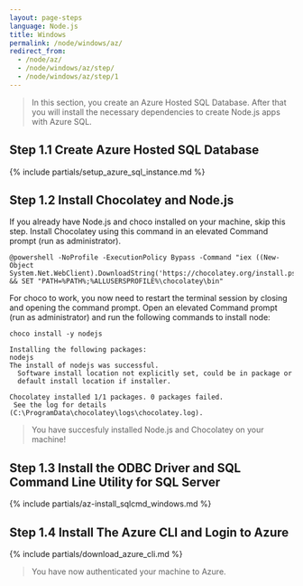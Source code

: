 ```yaml
---
layout: page-steps
language: Node.js
title: Windows
permalink: /node/windows/az/
redirect_from:
  - /node/az/
  - /node/windows/az/step/
  - /node/windows/az/step/1
---
```


> In this section, you create an Azure Hosted SQL Database. After that you will install the necessary dependencies to create Node.js apps with Azure SQL. 

## Step 1.1 Create Azure Hosted SQL Database

{% include partials/setup_azure_sql_instance.md %}

## Step 1.2 Install Chocolatey and Node.js

If you already have Node.js and choco installed on your machine, skip this step. Install Chocolatey using this command in an elevated Command prompt (run as administrator).

```terminal
@powershell -NoProfile -ExecutionPolicy Bypass -Command "iex ((New-Object System.Net.WebClient).DownloadString('https://chocolatey.org/install.ps1'))" && SET "PATH=%PATH%;%ALLUSERSPROFILE%\chocolatey\bin"
```

For choco to work, you now need to restart the terminal session by closing and opening the command prompt. Open an elevated Command prompt (run as administrator) and run the following commands to install node:

```terminal
choco install -y nodejs
```

```results
Installing the following packages:
nodejs
The install of nodejs was successful.
  Software install location not explicitly set, could be in package or
  default install location if installer.

Chocolatey installed 1/1 packages. 0 packages failed.
 See the log for details (C:\ProgramData\chocolatey\logs\chocolatey.log).
 ```

 > You have succesfuly installed Node.js and Chocolatey on your machine!


## Step 1.3 Install the ODBC Driver and SQL Command Line Utility for SQL Server

{% include partials/az-install_sqlcmd_windows.md %}

## Step 1.4 Install The Azure CLI and Login to Azure

{% include partials/download_azure_cli.md %}

> You have now authenticated your machine to Azure.  
